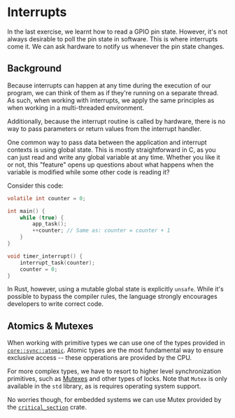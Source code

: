 # Interrupts

In the last exercise, we learnt how to read a GPIO pin state.
However, it's not always desirable to poll the pin state in software.
This is where interrupts come it. We can ask hardware to notify us whenever the pin state changes.

## Background

Because interrupts can happen at any time during the execution of our program, we can think of them
as if they're running on a separate thread. As such, when working with interrupts, we apply the same
principles as when working in a multi-threaded environment.

Additionally, because the interrupt routine is called by hardware, there is no way to pass parameters or
return values from the interrupt handler.

One common way to pass data between the application and interrupt contexts is using global state.
This is mostly straightforward in C, as you can just read and write any global variable at any time.
Whether you like it or not, this "feature" opens up questions about what happens when the variable is modified
while some other code is reading it?

Consider this code:

```c
volatile int counter = 0;

int main() {
    while (true) {
        app_task();
        ++counter; // Same as: counter = counter + 1
    }
}

void timer_interrupt() {
    interrupt_task(counter);
    counter = 0;
}
```

In Rust, however, using a mutable global state is explicitly `unsafe`. While it's possible to bypass
the compiler rules, the language strongly encourages developers to write correct code.

## Atomics & Mutexes

When working with primitive types we can use one of the types provided in [`core::sync::atomic`][1].
Atomic types are the most fundamental way to ensure exclusive access -- these opperations are provided by the CPU.

For more complex types, we have to resort to higher level synchronization primitives, such as [Mutexes][2] and
other types of locks. Note that `Mutex` is only available in the `std` library, as is requires operating system support.

No worries though, for embedded systems we can use Mutex provided by the [`critical_section`][3] crate.

[1]: https://doc.rust-lang.org/nightly/std/sync/atomic/index.html
[2]: https://doc.rust-lang.org/nightly/std/sync/struct.Mutex.html
[3]: https://docs.rs/critical-section/latest/critical_section/
